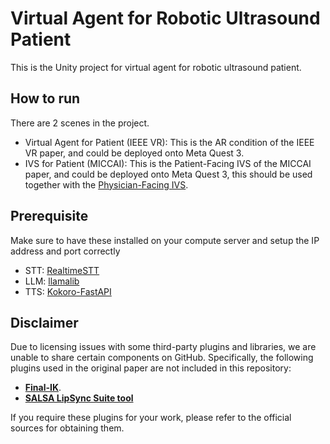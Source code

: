 # Virtual Agent for Robotic Ultrasound Patient

This is the Unity project for virtual agent for robotic ultrasound patient.

## How to run

There are 2 scenes in the project. 

- Virtual Agent for Patient (IEEE VR): This is the AR condition of the IEEE VR paper, and could be deployed onto Meta Quest 3.
- IVS for Patient (MICCAI): This is the Patient-Facing IVS of the MICCAI paper, and could be deployed onto Meta Quest 3, this should be used together with the [Physician-Facing IVS](https://github.com/stytim/IVS/tree/main/Physician-IVS). 

## Prerequisite

Make sure to have these installed on your compute server and setup the IP address and port correctly

- STT: [RealtimeSTT](https://github.com/KoljaB/RealtimeSTT)
- LLM: [llamalib](https://github.com/undreamai/LlamaLib/releases/tag/v1.2.5)
- TTS: [Kokoro-FastAPI](https://github.com/remsky/Kokoro-FastAPI)


## Disclaimer
Due to licensing issues with some third-party plugins and libraries, we are unable to share certain components on GitHub. Specifically, the following plugins used in the original paper are not included in this repository:

- [**Final-IK**](https://assetstore.unity.com/packages/tools/animation/final-ik-14290).
- [**SALSA LipSync Suite tool**](https://assetstore.unity.com/packages/tools/animation/salsa-lipsync-suite-148442)

If you require these plugins for your work, please refer to the official sources for obtaining them.


